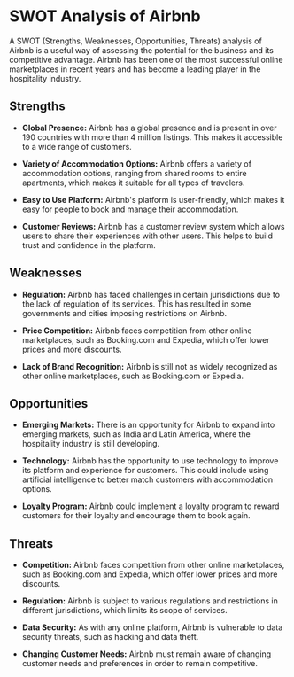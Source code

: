 


# **SWOT Analysis of Airbnb** 

A SWOT (Strengths, Weaknesses, Opportunities, Threats) analysis of Airbnb is a useful way of assessing the potential for the business and its competitive advantage. Airbnb has been one of the most successful online marketplaces in recent years and has become a leading player in the hospitality industry.

## **Strengths** 

* **Global Presence:** Airbnb has a global presence and is present in over 190 countries with more than 4 million listings. This makes it accessible to a wide range of customers.

* **Variety of Accommodation Options:** Airbnb offers a variety of accommodation options, ranging from shared rooms to entire apartments, which makes it suitable for all types of travelers.

* **Easy to Use Platform:** Airbnb's platform is user-friendly, which makes it easy for people to book and manage their accommodation.

* **Customer Reviews:** Airbnb has a customer review system which allows users to share their experiences with other users. This helps to build trust and confidence in the platform.

## **Weaknesses**

* **Regulation:** Airbnb has faced challenges in certain jurisdictions due to the lack of regulation of its services. This has resulted in some governments and cities imposing restrictions on Airbnb.

* **Price Competition:** Airbnb faces competition from other online marketplaces, such as Booking.com and Expedia, which offer lower prices and more discounts.

* **Lack of Brand Recognition:** Airbnb is still not as widely recognized as other online marketplaces, such as Booking.com or Expedia.

## **Opportunities**

* **Emerging Markets:** There is an opportunity for Airbnb to expand into emerging markets, such as India and Latin America, where the hospitality industry is still developing.

* **Technology:** Airbnb has the opportunity to use technology to improve its platform and experience for customers. This could include using artificial intelligence to better match customers with accommodation options.

* **Loyalty Program:** Airbnb could implement a loyalty program to reward customers for their loyalty and encourage them to book again.

## **Threats**

* **Competition:** Airbnb faces competition from other online marketplaces, such as Booking.com and Expedia, which offer lower prices and more discounts.

* **Regulation:** Airbnb is subject to various regulations and restrictions in different jurisdictions, which limits its scope of services.

* **Data Security:** As with any online platform, Airbnb is vulnerable to data security threats, such as hacking and data theft.

* **Changing Customer Needs:** Airbnb must remain aware of changing customer needs and preferences in order to remain competitive.